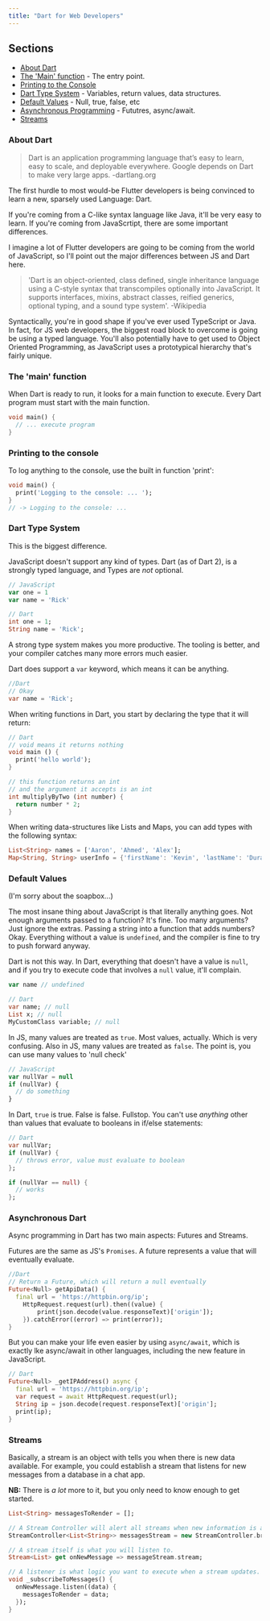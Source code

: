 ```yaml
---
title: "Dart for Web Developers"
---
```


<div class='aside'>

## Sections

* [About Dart](#about-dart)
* [The 'Main' function](#the-main-function) - The entry point.
* [Printing to the Console](#printing-to-the-console)
* [Dart Type System](#dart-type-system) - Variables, return values, data structures.
* [Default Values](#default-values) - Null, true, false, etc
* [Asynchronous Programming](#asynchronous-dart) - Fututres, async/await.
* [Streams](#streams)

</div>

### About Dart

> Dart is an application programming language that’s easy to learn, easy to scale, and deployable everywhere. Google depends on Dart to make very large apps.
> -dartlang.org

The first hurdle to most would-be Flutter developers is being convinced to
learn a new, sparsely used Language: Dart.

If you're coming from a C-like syntax language like Java, it'll be very easy
to learn. If you're coming from JavaScrtipt, there are some important differences.

I imagine a lot of Flutter developers are going to be coming from the world of
JavaScript, so I'll point out the major differences between JS and Dart here.

> 'Dart is an object-oriented, class defined, single inheritance language using a C-style syntax that transcompiles optionally into JavaScript. It supports interfaces, mixins, abstract classes, reified generics, optional typing, and a sound type system'.
> -Wikipedia

Syntactically, you're in good shape if you've ever used TypeScript or Java. In fact, for JS web developers, the biggest road block to overcome is going be using a typed language. You'll also potentially have to get used to Object Oriented Programming, as JavaScript uses a prototypical hierarchy that's fairly unique.

### The 'main' function

When Dart is ready to run, it looks for a main function to execute. Every Dart program must start with the main function.

```dart
void main() {
  // ... execute program
}
```

### Printing to the console

To log anything to the console, use the built in function 'print':

```dart
void main() {
  print('Logging to the console: ... ');
}
// -> Logging to the console: ...
```

### Dart Type System

This is the biggest difference.

JavaScript doesn't support any kind of types. Dart (as of Dart 2), is a strongly typed language, and Types are _not_ optional.

```javascript
// JavaScript
var one = 1
var name = 'Rick'
```

```dart
// Dart
int one = 1;
String name = 'Rick';
```

A strong type system makes you more productive. The tooling is better, and your compiler catches many more errors much easier.

Dart does support a `var` keyword, which means it can be anything.

```dart
//Dart
// Okay
var name = 'Rick';
```

When writing functions in Dart, you start by declaring the type that it will
return:

```dart
// Dart
// void means it returns nothing
void main () {
  print('hello world');
}

// this function returns an int
// and the argument it accepts is an int
int multiplyByTwo (int number) {
  return number * 2;
}
```

When writing data-structures like Lists and Maps, you can add types with the
following syntax:

```dart
List<String> names = ['Aaron', 'Ahmed', 'Alex'];
Map<String, String> userInfo = {'firstName': 'Kevin', 'lastName': 'Durant'};
```

### Default Values

(I'm sorry about the soapbox...)

The most insane thing about JavaScript is that literally anything goes. Not enough arguments passed to a function? It's fine. Too many arguments? Just ignore the extras. Passing a string into a function that adds numbers? Okay. Everything without a value is `undefined`, and the compiler is fine to try to push forward anyway.

Dart is not this way. In Dart, everything that doesn't have a value is `null`, and if you try to execute code that involves a `null` value, it'll complain.

```javascript
var name // undefined
```

```dart
// Dart
var name; // null
List x; // null
MyCustomClass variable; // null
```

In JS, many values are treated as `true`. Most values, actually. Which is very
confusing. Also in JS, many values are treated as `false`. The point is, you
can use many values to 'null check'

```javascript
// JavaScript
var nullVar = null
if (nullVar) {
  // do something
}
```

In Dart, `true` is true. False is false. Fullstop. You can't use _anything_
other than values that evaluate to booleans in if/else statements:

```dart
// Dart
var nullVar;
if (nullVar) {
  // throws error, value must evaluate to boolean
};

if (nullVar == null) {
  // works
};
```

### Asynchronous Dart

Async programming in Dart has two main aspects: Futures and Streams.

Futures are the same as JS's `Promises`. A future represents a value that will
eventually evaluate.

```dart
//Dart
// Return a Future, which will return a null eventually
Future<Null> getApiData() {
  final url = 'https://httpbin.org/ip';
    HttpRequest.request(url).then((value) {
        print(json.decode(value.responseText)['origin']);
    }).catchError((error) => print(error));
}
```

But you can make your life even easier by using `async/await`, which is exactly
lke async/await in other languages, including the new feature in JavaScript.

```dart
// Dart
Future<Null> _getIPAddress() async {
  final url = 'https://httpbin.org/ip';
  var request = await HttpRequest.request(url);
  String ip = json.decode(request.responseText)['origin'];
  print(ip);
}
```

### Streams

Basically, a stream is an object with tells you when there is new data
available. For example, you could establish a stream that listens for new
messages from a database in a chat app.

<div class="aside">

**NB:** There is _a lot_ more to it, but you only need to know enough to get
started.

</div>

```dart
List<String> messagesToRender = [];

// A Stream Controller will alert all streams when new information is available.
StreamController<List<String>> messagesStream = new StreamController.broadcast();

// A stream itself is what you will listen to.
Stream<List> get onNewMessage => messageStream.stream;

// A listener is what logic you want to execute when a stream updates.
void _subscribeToMessages() {
  onNewMessage.listen((data) {
    messagesToRender = data;
  });
}
```
